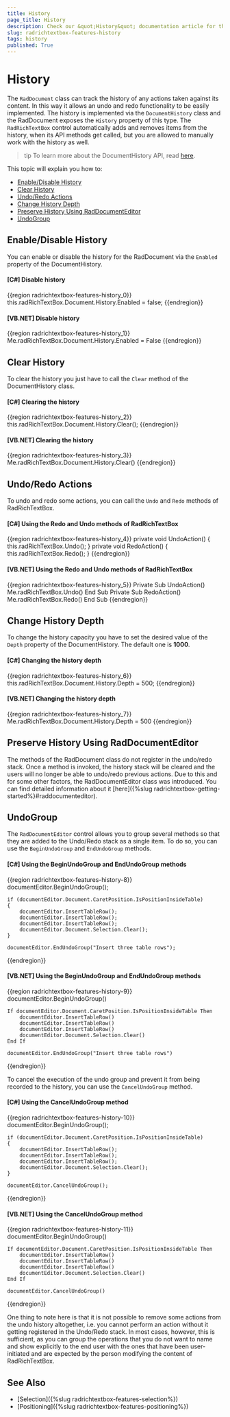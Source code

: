 ```yaml
---
title: History
page_title: History
description: Check our &quot;History&quot; documentation article for the RadRichTextBox control.
slug: radrichtextbox-features-history
tags: history
published: True
---
```


# History

The `RadDocument` class can track the history of any actions taken against its content. In this way it allows an undo and redo functionality to be easily implemented. The history is implemented via the `DocumentHistory` class and the RadDocument exposes the `History` property of this type. The `RadRichTextBox` control automatically adds and removes items from the history, when its API methods get called, but you are allowed to manually work with the history as well.

>tip To learn more about the DocumentHistory API, read [here](http://www.telerik.com/help/wpf/t_telerik_windows_documents_history_documenthistory.html).

This topic will explain you how to:

* [Enable/Disable History](#enabledisable-history)
* [Clear History](#clear-history)
* [Undo/Redo Actions](#undoredo-actions)
* [Change History Depth](#change-history-depth)
* [Preserve History Using RadDocumentEditor](#preserve-history-using-raddocumenteditor)
* [UndoGroup](#undogroup)

## Enable/Disable History

You can enable or disable the history for the RadDocument via the `Enabled` property of the DocumentHistory.

#### __[C#] Disable history__
{{region radrichtextbox-features-history_0}}
	this.radRichTextBox.Document.History.Enabled = false;
{{endregion}}

#### __[VB.NET] Disable history__
{{region radrichtextbox-features-history_1}}
	Me.radRichTextBox.Document.History.Enabled = False
{{endregion}}

## Clear History

To clear the history you just have to call the `Clear` method of the DocumentHistory class.

#### __[C#] Clearing the history__
{{region radrichtextbox-features-history_2}}
	this.radRichTextBox.Document.History.Clear();
{{endregion}}

#### __[VB.NET] Clearing the history__
{{region radrichtextbox-features-history_3}}
	Me.radRichTextBox.Document.History.Clear()
{{endregion}}

## Undo/Redo Actions

To undo and redo some actions, you can call the `Undo` and `Redo` methods of RadRichTextBox.

#### __[C#] Using the Redo and Undo methods of RadRichTextBox__

{{region radrichtextbox-features-history_4}}
	private void UndoAction()
	{
	    this.radRichTextBox.Undo();
	}
	private void RedoAction()
	{
	    this.radRichTextBox.Redo();
	}
{{endregion}}

#### __[VB.NET] Using the Redo and Undo methods of RadRichTextBox__
{{region radrichtextbox-features-history_5}}
	Private Sub UndoAction()
	 Me.radRichTextBox.Undo()
	End Sub
	Private Sub RedoAction()
	 Me.radRichTextBox.Redo()
	End Sub
{{endregion}}

## Change History Depth

To change the history capacity you have to set the desired value of the `Depth` property of the DocumentHistory. The default one is __1000__.

#### __[C#] Changing the history depth__
{{region radrichtextbox-features-history_6}}
	this.radRichTextBox.Document.History.Depth = 500;
{{endregion}}

#### __[VB.NET] Changing the history depth__
{{region radrichtextbox-features-history_7}}
	Me.radRichTextBox.Document.History.Depth = 500
{{endregion}}

## Preserve History Using RadDocumentEditor

The methods of the RadDocument class do not register in the undo/redo stack. Once a method is invoked, the history stack will be cleared and the users will no longer be able to undo/redo previous actions. Due to this and for some other factors, the RadDocumentEditor class was introduced. You can find detailed information about it [here]({%slug radrichtextbox-getting-started%}#raddocumenteditor).

## UndoGroup

The `RadDocumentEditor` control allows you to group several methods so that they are added to the Undo/Redo stack as a single item. To do so, you can use the `BeginUndoGroup` and `EndUndoGroup` methods.

#### __[C#] Using the BeginUndoGroup and EndUndoGroup methods__
{{region radrichtextbox-features-history-8}}
	documentEditor.BeginUndoGroup(); 
	
	if (documentEditor.Document.CaretPosition.IsPositionInsideTable) 
	{ 
	    documentEditor.InsertTableRow(); 
	    documentEditor.InsertTableRow(); 
	    documentEditor.InsertTableRow(); 
	    documentEditor.Document.Selection.Clear(); 
	} 
	
	documentEditor.EndUndoGroup("Insert three table rows"); 
{{endregion}}

#### __[VB.NET] Using the BeginUndoGroup and EndUndoGroup methods__
{{region radrichtextbox-features-history-9}}
	documentEditor.BeginUndoGroup() 
	
	If documentEditor.Document.CaretPosition.IsPositionInsideTable Then 
		documentEditor.InsertTableRow() 
		documentEditor.InsertTableRow() 
		documentEditor.InsertTableRow() 
		documentEditor.Document.Selection.Clear() 
	End If 
	
	documentEditor.EndUndoGroup("Insert three table rows") 
{{endregion}}

To cancel the execution of the undo group and prevent it from being recorded to the history, you can use the `CancelUndoGroup` method.

#### __[C#] Using the CancelUndoGroup method__
{{region radrichtextbox-features-history-10}}
	documentEditor.BeginUndoGroup(); 
	
	if (documentEditor.Document.CaretPosition.IsPositionInsideTable) 
	{ 
		documentEditor.InsertTableRow(); 
		documentEditor.InsertTableRow(); 
		documentEditor.InsertTableRow(); 
		documentEditor.Document.Selection.Clear(); 
	} 
	
	documentEditor.CancelUndoGroup(); 
{{endregion}}

#### __[VB.NET] Using the CancelUndoGroup method__
{{region radrichtextbox-features-history-11}}
	documentEditor.BeginUndoGroup() 
	
	If documentEditor.Document.CaretPosition.IsPositionInsideTable Then 
		documentEditor.InsertTableRow() 
		documentEditor.InsertTableRow() 
		documentEditor.InsertTableRow() 
		documentEditor.Document.Selection.Clear() 
	End If 
	
	documentEditor.CancelUndoGroup() 
{{endregion}}

One thing to note here is that it is not possible to remove some actions from the undo history altogether, i.e. you cannot perform an action without it getting registered in the Undo/Redo stack. In most cases, however, this is sufficient, as you can group the operations that you do not want to name and show explicitly to the end user with the ones that have been user-initiated and are expected by the person modifying the content of RadRichTextBox.

## See Also

 * [Selection]({%slug radrichtextbox-features-selection%})
 * [Positioning]({%slug radrichtextbox-features-positioning%})